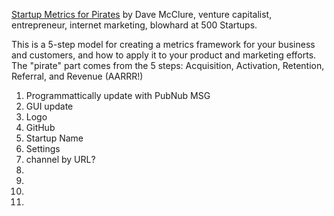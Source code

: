 
[Startup Metrics for Pirates](
http://www.slideshare.net/dmc500hats/startup-metrics-for-pirates-long-version)
by Dave McClure, venture capitalist, entrepreneur,
internet marketing, blowhard at 500 Startups.

This is a 5-step model for creating a metrics framework
for your business and customers,
and how to apply it to your product and marketing efforts.
The "pirate" part comes from the 5 steps:
Acquisition, Activation, Retention, Referral, and Revenue (AARRR!)



 1. Programmattically update with PubNub MSG
 1. GUI update
 1. Logo
 1. GitHub
 1. Startup Name
 1. Settings 
 1. channel by URL?
 1. 
 1. 
 1. 
 1. 
